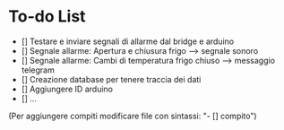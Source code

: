 # To-do List 
- [] Testare e inviare segnali di allarme dal bridge e arduino
- [] Segnale allarme: Apertura e chiusura frigo --> segnale sonoro
- [] Segnale allarme: Cambi di temperatura frigo chiuso --> messaggio telegram
- [] Creazione database per tenere traccia dei dati
- [] Aggiungere ID arduino
- [] ...


(Per aggiungere compiti modificare file con sintassi: "- [] compito") 
